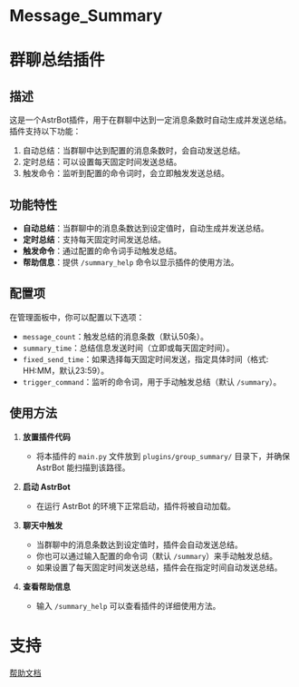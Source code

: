 # Message_Summary

# 群聊总结插件

## 描述
这是一个AstrBot插件，用于在群聊中达到一定消息条数时自动生成并发送总结。插件支持以下功能：
1. 自动总结：当群聊中达到配置的消息条数时，会自动发送总结。
2. 定时总结：可以设置每天固定时间发送总结。
3. 触发命令：监听到配置的命令词时，会立即触发发送总结。

## 功能特性
- **自动总结**：当群聊中的消息条数达到设定值时，自动生成并发送总结。
- **定时总结**：支持每天固定时间发送总结。
- **触发命令**：通过配置的命令词手动触发总结。
- **帮助信息**：提供 `/summary_help` 命令以显示插件的使用方法。

## 配置项
在管理面板中，你可以配置以下选项：
- `message_count`：触发总结的消息条数（默认50条）。
- `summary_time`：总结信息发送时间（立即或每天固定时间）。
- `fixed_send_time`：如果选择每天固定时间发送，指定具体时间（格式: HH:MM，默认23:59）。
- `trigger_command`：监听的命令词，用于手动触发总结（默认 `/summary`）。

## 使用方法

1. **放置插件代码**
   - 将本插件的 `main.py` 文件放到 `plugins/group_summary/` 目录下，并确保 AstrBot 能扫描到该路径。

2. **启动 AstrBot**
   - 在运行 AstrBot 的环境下正常启动，插件将被自动加载。

3. **聊天中触发**
   - 当群聊中的消息条数达到设定值时，插件会自动发送总结。
   - 你也可以通过输入配置的命令词（默认 `/summary`）来手动触发总结。
   - 如果设置了每天固定时间发送总结，插件会在指定时间自动发送总结。

4. **查看帮助信息**
   - 输入 `/summary_help` 可以查看插件的详细使用方法。
# 支持

[帮助文档](https://astrbot.soulter.top/center/docs/%E5%BC%80%E5%8F%91/%E6%8F%92%E4%BB%B6%E5%BC%80%E5%8F%91/
)
